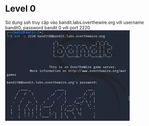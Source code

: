 # Level 0
Sử dụng ssh truy cập vào bandit.labs.overthewire.org với username bandit0, password bandit 0 với port 2220
![level0](level0.png)